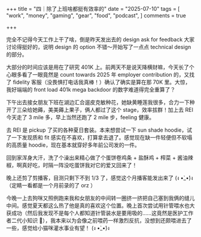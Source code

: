 +++
title = "四｜除了上班啥都挺有效率的"
date = "2025-07-10"
tags = [
    "work",
    "money",
    "gaming",
    "gear",
    "food",
    "podcast",
]
comments = true

+++

完全不记得今天工作上干了啥，倒是昨天发出去的 design ask for feedback 大家讨论得挺好的，说明 design 的 option 不错～开始写了一点点 technical design 的部分。

大部分的时间应该是用在了研究 401K 上。前两天不是说天降横财嘛，今天长了个心眼多看了一眼竟然是 count towards 2025 年 employer contribution 的，又找了 fidelity 客服（没畏惧打电话我真棒！）确认了确实是算在那 70K 里。大惊，我好端端的 front load 401k mega backdoor 的数字难道得完全重算了？

下午出去接女朋友下班在湖边汇合遛皮克敏种花，她缺黄睡莲我很多，合力一下种开了三朵给她薅，美美薅上果子，俩人都过了这个 stage，效率拔群！加上去 REI 今天走了 3 mile 多，早上当然还跑了 2 mile 步，feeling 健康。

去 REI 是 pickup 了买的各种夏日套装。本来想尝试一下 sun shade hoodie，试了一下发现质和 fit 感实在不喜欢，打算拿去退了。感觉现在缺一件轻便但不软塌的高质量 hoodie，现在基本就穿好多年前公司发的一件。

回到家浑身大汗，洗了个澡出来精心做了个蛋饼卷鸡条 + 盐酥鸡 + 榨菜 + 酱油辣椒，啊真好吃，时隔一阵没吃蛋饼我对它的爱又回来了！

晚上还剪了剪播客，目测只剩下不到 1/3 了，感觉这个月播客能发出来了 (ง •̀_•́)ง （定睛一看都是一个月前录的了 orz ）

今晚一上去狗咪又照例跑来我和女朋友的中间转一圈挤一挤把自己塞到我俩的缝儿中间。感觉夏天都这么热了他是真的喜欢这个位置。晚上首次尝试用针管喂水也大获成功（然后我发现不是每个人都知道针管装水是要用吸的……这竟然是医护工作者二代小知识 🤣），我本来以为会像之前喂药一样激烈反抗，没想到还颇喂进去了一些，感觉给小猫咪灌水事业有望！ (ง •̀_•́)ง 